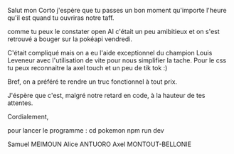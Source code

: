 Salut mon Corto j'espère que tu passes un bon moment qu'importe l'heure qu'il est quand tu ouvriras notre taff.

comme tu peux le constater open AI c'était un peu amibitieux et on s'est retrouvé a bouger sur la pokéapi vendredi.

C'était compliqué mais on a eu l'aide exceptionnel du champion Louis Leveneur avec l'utilisation de vite pour nous simplifier la tache.
Pour le css tu peux reconnaitre la axel touch et un peu de tik tok :)

Bref, on a préféré te rendre un truc fonctionnel à tout prix.

J'éspère que c'est, malgré notre retard en code, à la hauteur de tes attentes.

Cordialement,

pour lancer le programme : 
cd pokemon 
npm run dev

Samuel MEIMOUN
Alice ANTUORO
Axel MONTOUT-BELLONIE
